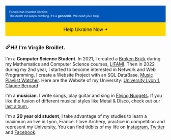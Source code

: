 <article class="markdown-body entry-content container-lg f5" itemprop="text">
  <p dir="auto">
    <a href="https://vshymanskyy.github.io/StandWithUkraine" rel="nofollow">
      <img src="https://raw.githubusercontent.com/vshymanskyy/StandWithUkraine/main/banner2-direct.svg" alt="Stand with Ukraine" style="max-width: 100%;">
    </a>
  </p>
<h3 dir="auto"><a id="user-content-hi-im-virgile-broillet" class="anchor" aria-hidden="true" href="#hi-im-virgile-broillet">
  <svg class="octicon octicon-link" viewBox="0 0 16 16" version="1.1" width="16" height="16" aria-hidden="true">
    <path fill-rule="evenodd" d="M7.775 3.275a.75.75 0 001.06 1.06l1.25-1.25a2 2 0 112.83 2.83l-2.5 2.5a2 2 0 01-2.83 0 .75.75 0 00-1.06 1.06 3.5 3.5 0 004.95 0l2.5-2.5a3.5 3.5 0 00-4.95-4.95l-1.25 1.25zm-4.69 9.64a2 2 0 010-2.83l2.5-2.5a2 2 0 012.83 0 .75.75 0 001.06-1.06 3.5 3.5 0 00-4.95 0l-2.5 2.5a3.5 3.5 0 004.95 4.95l1.25-1.25a.75.75 0 00-1.06-1.06l-1.25 1.25a2 2 0 01-2.83 0z">
    </path></svg></a>Hi! I'm Virgile Broillet.
  </h3>
<p dir="auto">
  I'm a <strong>Computer Science Student</strong>. In 2021, I created a <a href="https://leafletjs.com" rel="nofollow">Broken Brick</a> during my Mathematics and Computer Science courses, <a href="https://perso.liris.cnrs.fr/alexandre.meyer/public_html/www/doku.php?id=lifami">LIFAMI</a>. Then in 2022 during my 2nd year, I started to become interested in Network and Web Programming, I create a Website Project with an SQL DataBase, <a href="https://mapbox.com" rel="nofollow">Music Playlist Watcher</a>. Here are the Website of my University: <a href="https://univ-lyon1.fr" rel="nofollow">University Lyon 1, Claude Bernard</a></p>
<p dir="auto"
   >I'm a <strong>musician</strong>. I write songs, play guitar and sing in <a href="https://linktr.ee/flyingnuggets" rel="nofollow">Flying Nuggets</a>. If you like the fusion of different musical styles like Metal & Disco, check out our <a href="https://www.youtube.com/playlist?list=PLCm7LmsPGur-J1iB1k6nMyK2CK7FbTSKO" rel="nofollow">last album
  </a>.
 </p>
<p dir="auto">
  I'm a <strong>20 year old student</strong>, I take advantage of my studies to learn a maximum an live in Lyon, France. I love Archery, practice in competition and represent my University, You can find tidbits of my life on <a href="https://www.instagram.com/___kalak___/?hl=en" rel="nofollow">Instagram</a>, <a href="https://twitter.com/Virgile1301" rel="nofollow">Twitter</a> and <a href="https://www.facebook.com/virgile.broillet/" rel="nofollow">Facebook</a>.</p>
</article>
